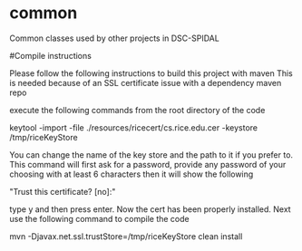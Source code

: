 # common
Common classes used by other projects in DSC-SPIDAL

#Compile instructions

Please follow the following instructions to build this project with maven
This is needed because of an SSL certificate issue with a dependency maven repo

execute the following commands from the root directory of the code

keytool -import -file ./resources/ricecert/cs.rice.edu.cer -keystore /tmp/riceKeyStore

You can change the name of the key store and the path to it if you prefer to.
This command will first ask for a password, provide any password of your choosing with at least 6 characters
then it will show the following

"Trust this certificate? [no]:" 

type y and then press enter. Now the cert has been properly installed.
Next use the following command to compile the code

mvn -Djavax.net.ssl.trustStore=/tmp/riceKeyStore clean install